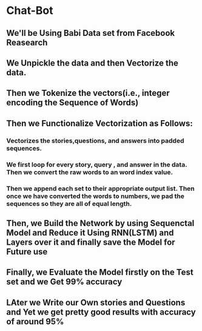 # Chat-Bot
## We'll be Using Babi Data set from Facebook Reasearch
## We Unpickle the data and then Vectorize the data.
## Then we Tokenize the vectors(i.e., integer encoding the Sequence of Words)
## Then we Functionalize Vectorization as Follows:
### Vectorizes the stories,questions, and answers into padded sequences. 
### We first loop for every story, query , and answer in the data. Then we convert the raw words to an word index value. 
### Then we append each set to their appropriate output list. Then once we have converted the words to numbers, we pad the sequences so they are all of equal length.
## Then, we Build the Network by using Sequenctal Model and Reduce it Using RNN(LSTM) and Layers over it and finally save the Model for Future use
## Finally, we Evaluate the Model firstly on the Test set and we Get 99% accuracy
## LAter we Write our Own stories and Questions and Yet we get pretty good results with accuracy of around 95% 
